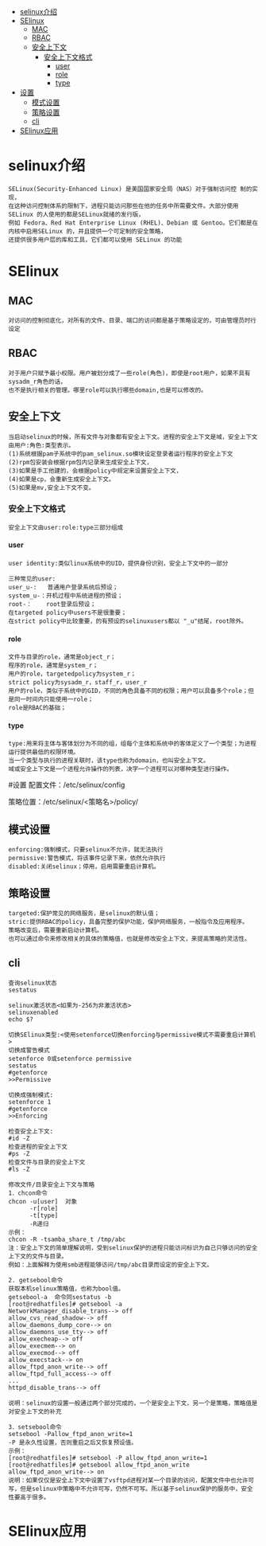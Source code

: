 <!-- TOC depthFrom:1 depthTo:6 withLinks:1 updateOnSave:1 orderedList:0 -->

- [selinux介绍](#selinux介绍)
- [SElinux](#selinux)
	- [MAC](#mac)
	- [RBAC](#rbac)
	- [安全上下文](#安全上下文)
		- [安全上下文格式](#安全上下文格式)
			- [user](#user)
			- [role](#role)
			- [type](#type)
- [设置](#设置)
	- [模式设置](#模式设置)
	- [策略设置](#策略设置)
	- [cli](#cli)
- [SElinux应用](#selinux应用)

<!-- /TOC -->


# selinux介绍
```
SELinux(Security-Enhanced Linux) 是美国国家安全局（NAS）对于强制访问控 制的实现，
在这种访问控制体系的限制下，进程只能访问那些在他的任务中所需要文件。大部分使用 SELinux 的人使用的都是SELinux就绪的发行版，
例如 Fedora、Red Hat Enterprise Linux (RHEL)、Debian 或 Gentoo。它们都是在内核中启用SELinux 的，并且提供一个可定制的安全策略，
还提供很多用户层的库和工具，它们都可以使用 SELinux 的功能
```
# SElinux
## MAC
```
对访问的控制彻底化，对所有的文件、目录、端口的访问都是基于策略设定的，可由管理员时行设定
```
## RBAC
```
对于用户只赋予最小权限。用户被划分成了一些role(角色)，即使是root用户，如果不具有sysadm_r角色的话，
也不是执行相关的管理。哪里role可以执行哪些domain,也是可以修改的。
```
## 安全上下文
```
当启动selinux的时候，所有文件与对象都有安全上下文。进程的安全上下文是域，安全上下文由用户:角色:类型表示。
(1)系统根据pam子系统中的pam_selinux.so模块设定登录者运行程序的安全上下文
(2)rpm包安装会根据rpm包内记录来生成安全上下文，
(3)如果是手工他建的，会根据policy中规定来设置安全上下文，
(4)如果是cp，会重新生成安全上下文。
(5)如果是mv,安全上下文不变。
```
### 安全上下文格式
```
安全上下文由user:role:type三部分组成
```
####  user
```
user identity:类似linux系统中的UID，提供身份识别，安全上下文中的一部分

三种常见的user:
user_u-:   普通用户登录系统后预设；
system_u-：开机过程中系统进程的预设；
root-：    root登录后预设；
在targeted policy中users不是很重要；
在strict policy中比较重要，的有预设的selinuxusers都以 "_u"结尾，root除外。
```
#### role
```
文件与目录的role，通常是object_r；
程序的role，通常是system_r；
用户的role，targetedpolicy为system_r；
strict policy为sysadm_r，staff_r，user_r
用户的role，类似于系统中的GID，不同的角色具备不同的权限；用户可以具备多个role；但是同一时间内只能使用一role；
role是RBAC的基础；
```
#### type
```
type:用来将主体与客体划分为不同的组，组每个主体和系统中的客体定义了一个类型；为进程运行提供最低的权限环境。
当一个类型与执行的进程关联时，该type也称为domain，也叫安全上下文。
域或安全上下文是一个进程允许操作的列表，决字一个进程可以对哪种类型进行操作。
```

#设置
配置文件：/etc/selinux/config

策略位置：/etc/selinux/<策略名>/policy/

## 模式设置
```
enforcing:强制模式，只要selinux不允许，就无法执行
permissive:警告模式，将该事件记录下来，依然允许执行
disabled:关闭selinux；停用，启用需要重启计算机。
```
## 策略设置
```
targeted:保护常见的网络服务，是selinux的默认值；
stric:提供RBAC的policy，具备完整的保护功能，保护网络服务，一般指令及应用程序。
策略改变后，需要重新启动计算机。
也可以通过命令来修改相关的具体的策略值，也就是修改安全上下文，来提高策略的灵活性。
```
## cli
```
查询selinux状态
sestatus

selinux激活状态<如果为-256为非激活状态>
selinuxenabled
echo $?

切换SElinux类型:<使用setenforce切换enforcing与permissive模式不需要重启计算机>
切换成警告模式
setenforce 0或setenforce permissive
sestatus
#getenforce
>>Permissive

切换成强制模式:
setenforce 1
#getenforce
>>Enforcing

检查安全上下文:
#id -Z
检查进程的安全上下文
#ps -Z
检查文件与目录的安全上下文
#ls -Z

修改文件/目录安全上下文与策略
1．chcon命令
chcon -u[user]  对象
      -r[role]
      -t[type]
      -R递归
示例：
chcon -R -tsamba_share_t /tmp/abc
注：安全上下文的简单理解说明，受到selinux保护的进程只能访问标识为自己只够访问的安全上下文的文件与目录。
例如：上面解释为使用smb进程能够访问/tmp/abc目录而设定的安全上下文。

2. getsebool命令
获取本机selinux策略值，也称为bool值。
getsebool-a  命令同sestatus -b
[root@redhatfiles]# getsebool -a
NetworkManager_disable_trans--> off
allow_cvs_read_shadow--> off
allow_daemons_dump_core--> on
allow_daemons_use_tty--> off
allow_execheap--> off
allow_execmem--> on
allow_execmod--> off
allow_execstack--> on
allow_ftpd_anon_write--> off  
allow_ftpd_full_access--> off
...
httpd_disable_trans--> off   

说明：selinux的设置一般通过两个部分完成的，一个是安全上下文，另一个是策略，策略值是对安全上下文的补充

3．setsebool命令
setsebool -Pallow_ftpd_anon_write=1
-P 是永久性设置，否则重启之后又恢复预设值。
示例：
[root@redhatfiles]# setsebool -P allow_ftpd_anon_write=1
[root@redhatfiles]# getsebool allow_ftpd_anon_write
allow_ftpd_anon_write--> on
说明：如果仅仅是安全上下文中设置了vsftpd进程对某一个目录的访问，配置文件中也允许可写，但是selinux中策略中不允许可写，仍然不可写。所以基于selinux保护的服务中，安全性要高于很多。
```

# SElinux应用
